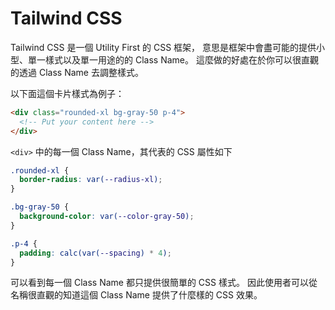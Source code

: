# Tailwind CSS

Tailwind CSS 是一個 Utility First 的 CSS 框架，
意思是框架中會盡可能的提供小型、單一樣式以及單一用途的的 Class Name。
這麼做的好處在於你可以很直觀的透過 Class Name 去調整樣式。

以下面這個卡片樣式為例子：

```html
<div class="rounded-xl bg-gray-50 p-4">
  <!-- Put your content here -->
</div>
```

`<div>` 中的每一個 Class Name，其代表的 CSS 屬性如下

```css
.rounded-xl {
  border-radius: var(--radius-xl);
}

.bg-gray-50 {
  background-color: var(--color-gray-50);
}

.p-4 {
  padding: calc(var(--spacing) * 4);
}
```

可以看到每一個 Class Name 都只提供很簡單的 CSS 樣式。
因此使用者可以從名稱很直觀的知道這個 Class Name 提供了什麼樣的 CSS 效果。
